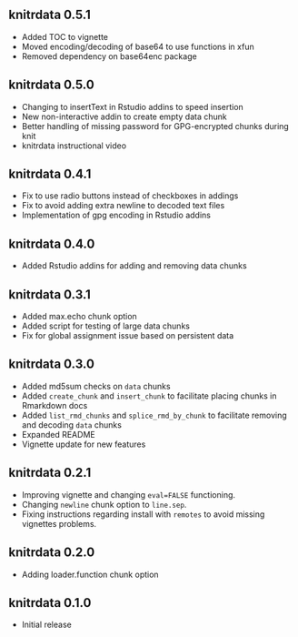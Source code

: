 knitrdata 0.5.1
---------------------------------------------------------------------

- Added TOC to vignette
- Moved encoding/decoding of base64 to use functions in xfun
- Removed dependency on base64enc package

knitrdata 0.5.0
---------------------------------------------------------------------

- Changing to insertText in Rstudio addins to speed insertion
- New non-interactive addin to create empty data chunk
- Better handling of missing password for GPG-encrypted chunks during knit
- knitrdata instructional video

knitrdata 0.4.1
---------------------------------------------------------------------

- Fix to use radio buttons instead of checkboxes in addings
- Fix to avoid adding extra newline to decoded text files
- Implementation of gpg encoding in Rstudio addins

knitrdata 0.4.0
---------------------------------------------------------------------

- Added Rstudio addins for adding and removing data chunks

knitrdata 0.3.1
---------------------------------------------------------------------

- Added max.echo chunk option
- Added script for testing of large data chunks
- Fix for global assignment issue based on persistent data

knitrdata 0.3.0
---------------------------------------------------------------------

- Added md5sum checks on `data` chunks
- Added `create_chunk` and `insert_chunk` to facilitate placing chunks in Rmarkdown docs
- Added `list_rmd_chunks` and `splice_rmd_by_chunk` to facilitate removing and decoding `data` chunks
- Expanded README
- Vignette update for new features

knitrdata 0.2.1
---------------------------------------------------------------------

- Improving vignette and changing `eval=FALSE` functioning.
- Changing `newline` chunk option to `line.sep`.
- Fixing instructions regarding install with `remotes` to avoid missing vignettes problems.


knitrdata 0.2.0
---------------------------------------------------------------------

- Adding loader.function chunk option

knitrdata 0.1.0
---------------------------------------------------------------------

- Initial release

